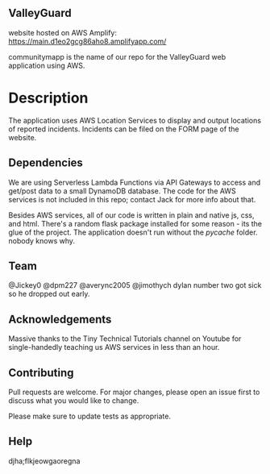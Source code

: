 ## ValleyGuard

website hosted on AWS Amplify: https://main.d1eo2gcg86aho8.amplifyapp.com/

communitymapp is the name of our repo for the ValleyGuard web application using AWS. 

# Description

The application uses AWS Location Services to display and output locations of reported incidents. Incidents can be filed on the FORM page of the website.

## Dependencies

We are using Serverless Lambda Functions via API Gateways to access and 
get/post data to a small DynamoDB database. The code for the AWS services 
is not included in this repo; contact Jack for more info about that.

Besides AWS services, all of our code is written in plain and native js, 
css, and html. There's a random flask package installed for some reason - 
its the glue of the project. The application doesn't run without the _pycache_ folder. 
nobody knows why.

## Team

@Jickey0
@dpm227
@averync2005
@jimothych
dylan number two got sick so he dropped out early.

## Acknowledgements

Massive thanks to the Tiny Technical Tutorials channel on Youtube for 
single-handedly teaching us AWS services in less than an hour.

## Contributing

Pull requests are welcome. For major changes, please open an issue first
to discuss what you would like to change.

Please make sure to update tests as appropriate.

## Help

djha;flkjeowgaoregna
